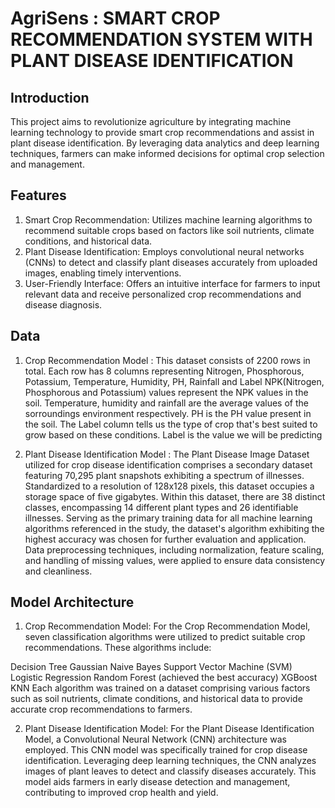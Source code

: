 # AgriSens : SMART CROP RECOMMENDATION SYSTEM WITH PLANT DISEASE IDENTIFICATION

## Introduction

This project aims to revolutionize agriculture by integrating machine learning technology to provide smart crop recommendations and assist in plant disease identification. By leveraging data analytics and deep learning techniques, farmers can make informed decisions for optimal crop selection and management.

## Features

1. Smart Crop Recommendation: Utilizes machine learning algorithms to recommend suitable crops based on factors like soil nutrients, climate conditions, and historical data.
2. Plant Disease Identification: Employs convolutional neural networks (CNNs) to detect and classify plant diseases accurately from uploaded images, enabling timely interventions.
3. User-Friendly Interface: Offers an intuitive interface for farmers to input relevant data and receive personalized crop recommendations and disease diagnosis.

## Data

1. Crop Recommendation Model :
This dataset consists of 2200 rows in total.
Each row has 8 columns representing Nitrogen, Phosphorous, Potassium, Temperature, Humidity, PH, Rainfall and Label
NPK(Nitrogen, Phosphorous and Potassium) values represent the NPK values in the soil. Temperature, humidity and rainfall are the average values of the sorroundings environment respectively. PH is the PH value present in the soil. The Label column tells us the type of crop that's best suited to grow based on these conditions.
Label is the value we will be predicting

2. Plant Disease Identification Model :
The Plant Disease Image Dataset utilized for crop disease identification comprises a secondary dataset featuring 70,295 plant snapshots exhibiting a spectrum of illnesses. Standardized to a resolution of 128x128 pixels, this dataset occupies a storage space of five gigabytes. Within this dataset, there are 38 distinct classes, encompassing 14 different plant types and 26 identifiable illnesses. Serving as the primary training data for all machine learning algorithms referenced in the study, the dataset's algorithm exhibiting the highest accuracy was chosen for further evaluation and application. Data preprocessing techniques, including normalization, feature scaling, and handling of missing values, were applied to ensure data consistency and cleanliness.

## Model Architecture

1. Crop Recommendation Model:
For the Crop Recommendation Model, seven classification algorithms were utilized to predict suitable crop recommendations. These algorithms include:

Decision Tree
Gaussian Naive Bayes
Support Vector Machine (SVM)
Logistic Regression
Random Forest (achieved the best accuracy)
XGBoost
KNN
Each algorithm was trained on a dataset comprising various factors such as soil nutrients, climate conditions, and historical data to provide accurate crop recommendations to farmers.

2. Plant Disease Identification Model:
For the Plant Disease Identification Model, a Convolutional Neural Network (CNN) architecture was employed. This CNN model was specifically trained for crop disease identification. Leveraging deep learning techniques, the CNN analyzes images of plant leaves to detect and classify diseases accurately. This model aids farmers in early disease detection and management, contributing to improved crop health and yield.
